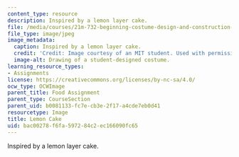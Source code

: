 ```yaml
---
content_type: resource
description: Inspired by a lemon layer cake.
file: /media/courses/21m-732-beginning-costume-design-and-construction-fall-2008/bac00278f6fa597284c2ec166090fc65_lemoncake.jpg
file_type: image/jpeg
image_metadata:
  caption: Inspired by a lemon layer cake.
  credit: 'Credit: Image courtesy of an MIT student. Used with permission.'
  image-alt: Drawing of a student-designed costume.
learning_resource_types:
- Assignments
license: https://creativecommons.org/licenses/by-nc-sa/4.0/
ocw_type: OCWImage
parent_title: Food Assignment
parent_type: CourseSection
parent_uid: b0081133-fc7e-cb3e-2f17-a4cde7eb0d41
resourcetype: Image
title: Lemon Cake
uid: bac00278-f6fa-5972-84c2-ec166090fc65
---
```

Inspired by a lemon layer cake.
